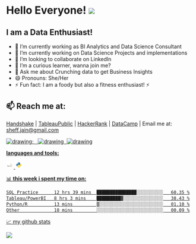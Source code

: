 # Hello Everyone! <img src="https://media.giphy.com/media/hvRJCLFzcasrR4ia7z/giphy.gif" width="25px">
## I am a Data Enthusiast!
- 🔭 I’m currently working as BI Analytics and Data Science Consultant 
- 🌱 I’m currently working on Data Science Projects and implementations
- 👯 I’m looking to collaborate on LinkedIn
- 🤔 I’m a curious learner, wanna join me?
- 💬 Ask me about Crunching data to get Business Insights
- 😄 Pronouns: She/Her
- ⚡ Fun fact: I am a foody but also a fitness enthusiast! ⚡
## 📫 Reach me at: 
[Handshake](https://tacomauw.joinhandshake.com/stu/users/32019953) |
  [TableauPublic](https://public.tableau.com/app/profile/shephali.jain#!/?newProfile=&activeTab=0) |
  [HackerRank](https://www.hackerrank.com/sheff_jain) |
  [DataCamp](https://www.datacamp.com/profile/jainshep) |
  Email me at: sheff.jain@gmail.com
  

<a href="https://www.linkedin.com/in/shephali-jain/"><img src="https://res.cloudinary.com/dderf3c2e/image/upload/v1608791787/Linkedin-Logo_zz8n0r.png" alt="drawing" width="100"/>;&nbsp;&nbsp;&nbsp;<a href="https://twitter.com/sheffjain2"><img src="https://res.cloudinary.com/dderf3c2e/image/upload/v1608791787/image_ibyytk.png" alt="drawing" width="40"/>&nbsp;&nbsp;<a href="https://www.kaggle.com/jainshep"><img src="https://res.cloudinary.com/dderf3c2e/image/upload/v1608791787/Kaggle_logo_qgcb8c.png" alt="drawing" width="75"/>
  
**languages and tools:**  
  
  <code><img height="20" src="https://raw.githubusercontent.com/github/explore/80688e429a7d4ef2fca1e82350fe8e3517d3494d/topics/mysql/mysql.png"></code>
  <code><img height="20" src="https://raw.githubusercontent.com/github/explore/80688e429a7d4ef2fca1e82350fe8e3517d3494d/topics/python/python.png"></code>
  
  📊 **this week i spent my time on:**
  
  
```text
SQL Practice      12 hrs 39 mins  ███████████████░░░░░░░░░░   60.35 %
Tableau/PowerBI   8 hrs 3 mins    █████████▓░░░░░░░░░░░░░░░   38.43 %
Python/R          13 mins         ▒░░░░░░░░░░░░░░░░░░░░░░░░   01.10 %
Other             10 mins         ░░░░░░░░░░░░░░░░░░░░░░░░░   00.09 %
```
  
  📈 my github stats
  
<img src="https://github-readme-stats.vercel.app/api?username=ShephaliJain&&show_icons=true&title_color=ffffff&icon_color=bb2acf&text_color=daf7dc&bg_color=151515">

